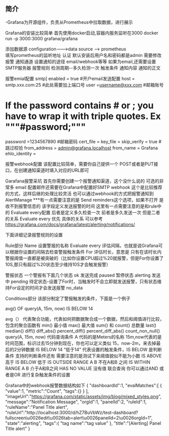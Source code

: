 ## 简介
-Grafana为开源组件，负责从Prometheus中拉取数据，进行展示 

Grafana的安装比较简单
首先使用docker启动,容器内服务监听在3000
docker  run   -p   3000:3000   grafana/grafana    

添加数据源 
	configuration--->data source  -->    prometheus  
	填写prometheus的监听地址
认证
	默认安装后用户名和密码都是admin  需要修改
报警
	通知通道
		设置通知的途径 email/webhook等等
		如果为email,还需要设置SMTP服务器
	报警规则
		检测周期--多久检测一次
		触发条件 
	通知内容
		通知的正文
		
		
		
报警emial配置
smtp]
enabled = true  #开户email发送配置
host = smtp.xxx.com:25  #此处需要加上端口号
user =username@xxx.com  #邮箱账号
# If the password contains # or ; you have to wrap it with triple quotes. Ex """#password;"""
password =1234567890    #邮箱密码
cert_file =
key_file =
skip_verify = true    #跳过校验
from_address = admin@grafana.localhost
from_name = Grafana
ehlo_identity =

报警webhook配置
该配置比较简单，需要你自己提供一个 POST或者是PUT接口，在创建通知渠道时填入对应的URL即可




Garafana报警采坑
首先你需要创建一个报警通知渠道，这个没什么说的 可选的非常多 
email 配置邮件还需要在Grafana中配置好SMTP
webhook 这个是比较推荐的方式，这样后继的处理比较灵活
也可以通过webhook的方式把报警通知到AlertManage
***有一点需要注意的是 Send  reminders这个选项，如果不打开 是收不到报警信息的 该字段定义发送报警的时间 
这里有一点需要注意的是和rule中的 Evaluate every配置 后者是定义多久检查一次
前者是多久发送一次
但是二者的关系 Evaluate every 优先
具体的关系 可以参考 https://grafana.com/docs/grafana/latest/alerting/notifications/



下面详细记录报警规则的设置

Rule部分
Name 设置警报的名称
Evaluate every  评估间隔，也就是说Grafana可以根据你设置的间隔去检查警报触发条件 
For 评估时长，意思是 只有在该时长内 警报阈值一直都是被突破的（比如你设置CPU超过%20就报警，但是For你设置了10S,那只有超过%20状态至少维持10S才会触发报警）

警报状态
一个警报有下面几个状态 
ok		 发送完成
paused   暂停状态
alerting 发送中
pending  待定状态-设置了For时，当触发时不会立即就发送报警，只有状态维持For设定的时间才会发送报警
no_data

Conditions部分
	该部分制定了警报触发的条件，下面是一个例子 
	
avg() OF query(A, 15m, now) IS BELOW 14

avg（）   代表聚合功能，代表如何把数据聚合成一个数据，然后和阈值进行比较，包含的聚合函数有 
	min() 最小值
	max() 最大值
	sum() 和
	count() 总数量
	last() 
	median()
	diff()
	diff_abs()
	percent_diff()
	percent_diff_abs()
	count_non_null()
query(A, 15m, now)  代码查询条件
	A 代码的是Meters的名称
	15m,now代表的是时间范围，标识过去15分钟到现在，你也可以定义类似 15，now-2m，来去掉最后的2分钟数据
IS BELOW 14 “低于14” 代表设置的触发条件，IS BELOW 是判断条件 支持的判断条件还有   需要注意的是测试下来阈值貌似不能为小数
	IS  ABOVE 高于
	IS  BELOW 低于
	IS  OUTSIDE RANGE A B  不在A和B 之间
	IS  WITHIN RANGE  A B  介于A和B之间 
	HAS NO VALUE  没有值
联合查询
	你可以通过AND 或者是OR 进行复杂触发条件的设置
	

	
Grafana中的webhook报警数据结构如下 
{
  "dashboardId":1,
  "evalMatches":[
    {
      "value":1,
      "metric":"Count",
      "tags":{}
    }
  ],
  "imageUrl":"https://grafana.com/static/assets/img/blog/mixed_styles.png",
  "message":"Notification Message",
  "orgId":1,
  "panelId":2,
  "ruleId":1,
  "ruleName":"Panel Title alert",
  "ruleUrl":"http://localhost:3000/d/hZ7BuVbWz/test-dashboard?fullscreen\u0026edit\u0026tab=alert\u0026panelId=2\u0026orgId=1",
  "state":"alerting",
  "tags":{
    "tag name":"tag value"
  },
  "title":"[Alerting] Panel Title alert"
}